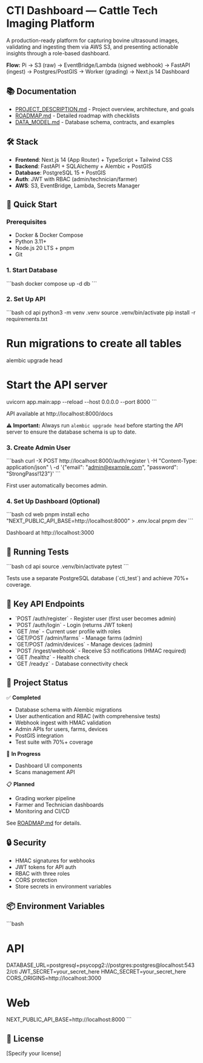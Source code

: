 # CTI Dashboard — Cattle Tech Imaging Platform

A production-ready platform for capturing bovine ultrasound images, validating and ingesting them via AWS S3, and presenting actionable insights through a role-based dashboard.

**Flow:** Pi → S3 (raw) → EventBridge/Lambda (signed webhook) → FastAPI (ingest) → Postgres/PostGIS → Worker (grading) → Next.js 14 Dashboard

## 📚 Documentation

- [PROJECT_DESCRIPTION.md](PROJECT_DESCRIPTION.md) - Project overview, architecture, and goals
- [ROADMAP.md](ROADMAP.md) - Detailed roadmap with checklists
- [DATA_MODEL.md](DATA_MODEL.md) - Database schema, contracts, and examples

## 🛠 Stack

- **Frontend**: Next.js 14 (App Router) + TypeScript + Tailwind CSS
- **Backend**: FastAPI + SQLAlchemy + Alembic + PostGIS
- **Database**: PostgreSQL 15 + PostGIS
- **Auth**: JWT with RBAC (admin/technician/farmer)
- **AWS**: S3, EventBridge, Lambda, Secrets Manager

## 🚀 Quick Start

### Prerequisites

- Docker & Docker Compose
- Python 3.11+ 
- Node.js 20 LTS + pnpm
- Git

### 1. Start Database

\`\`\`bash
docker compose up -d db
\`\`\`

### 2. Set Up API

\`\`\`bash
cd api
python3 -m venv .venv
source .venv/bin/activate
pip install -r requirements.txt

# Run migrations to create all tables
alembic upgrade head

# Start the API server
uvicorn app.main:app --reload --host 0.0.0.0 --port 8000
\`\`\`

API available at http://localhost:8000/docs

**⚠️ Important:** Always run `alembic upgrade head` before starting the API server to ensure the database schema is up to date.

### 3. Create Admin User

\`\`\`bash
curl -X POST http://localhost:8000/auth/register \\
  -H "Content-Type: application/json" \\
  -d '{"email": "admin@example.com", "password": "StrongPass!123"}'
\`\`\`

First user automatically becomes admin.

### 4. Set Up Dashboard (Optional)

\`\`\`bash
cd web
pnpm install
echo "NEXT_PUBLIC_API_BASE=http://localhost:8000" > .env.local
pnpm dev
\`\`\`

Dashboard at http://localhost:3000

## 🧪 Running Tests

\`\`\`bash
cd api
source .venv/bin/activate
pytest
\`\`\`

Tests use a separate PostgreSQL database (\`cti_test\`) and achieve 70%+ coverage.

## 🔑 Key API Endpoints

- \`POST /auth/register\` - Register user (first user becomes admin)
- \`POST /auth/login\` - Login (returns JWT token)
- \`GET /me\` - Current user profile with roles
- \`GET/POST /admin/farms\` - Manage farms (admin)
- \`GET/POST /admin/devices\` - Manage devices (admin)
- \`POST /ingest/webhook\` - Receive S3 notifications (HMAC required)
- \`GET /healthz\` - Health check
- \`GET /readyz\` - Database connectivity check

## 🎯 Project Status

✅ **Completed**
- Database schema with Alembic migrations
- User authentication and RBAC (with comprehensive tests)
- Webhook ingest with HMAC validation
- Admin APIs for users, farms, devices
- PostGIS integration
- Test suite with 70%+ coverage

🚧 **In Progress**
- Dashboard UI components
- Scans management API

📋 **Planned**
- Grading worker pipeline
- Farmer and Technician dashboards
- Monitoring and CI/CD

See [ROADMAP.md](ROADMAP.md) for details.

## 🔒 Security

- HMAC signatures for webhooks
- JWT tokens for API auth
- RBAC with three roles
- CORS protection
- Store secrets in environment variables

## 📦 Environment Variables

\`\`\`bash
# API
DATABASE_URL=postgresql+psycopg2://postgres:postgres@localhost:5432/cti
JWT_SECRET=your_secret_here
HMAC_SECRET=your_secret_here
CORS_ORIGINS=http://localhost:3000

# Web
NEXT_PUBLIC_API_BASE=http://localhost:8000
\`\`\`

## 📄 License

[Specify your license]
